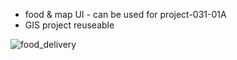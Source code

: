 - food & map UI - can be used for project-031-01A
- GIS project reuseable

![food_delivery](https://user-images.githubusercontent.com/35472724/111081696-f69aa900-84da-11eb-8bdc-d1da677d6efa.jpeg)
